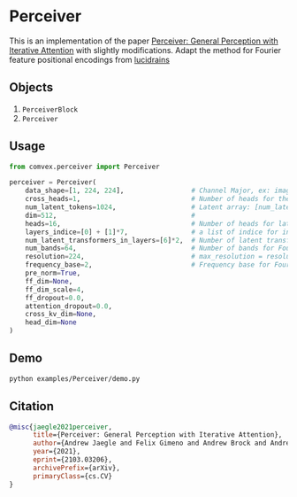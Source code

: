 # Perceiver

This is an implementation of the paper [Perceiver: General Perception with Iterative Attention](https://arxiv.org/abs/2103.03206) with slightly modifications. Adapt the method for Fourier feature positional encodings from [lucidrains](https://github.com/lucidrains/perceiver-pytorch/blob/main/perceiver_pytorch/perceiver_pytorch.py#L31)

## Objects

1. `PerceiverBlock`
2. `Perceiver`

## Usage

```python
from comvex.perceiver import Perceiver

perceiver = Perceiver(
    data_shape=[1, 224, 224],                 # Channel Major, ex: image -> [C H W]
    cross_heads=1,                            # Number of heads for the cross attention block
    num_latent_tokens=1024,                   # Latent array: [num_latent_tokens, dim]
    dim=512,                                  #
    heads=16,                                 # Number of heads for latent transformers
    layers_indice=[0] + [1]*7,                # a list of indice for indicating which layer go next. Ex: [0, 0, 0, 1, 1, 1, 2, 2, 2] means 3 unique layers and each of them iterates 3 times.
    num_latent_transformers_in_layers=[6]*2,  # Number of latent transformers in one layer, its length should be as same as the number of unique layers.
    num_bands=64,                             # Number of bands for Fourier features
    resolution=224,                           # max_resolution = resolution / 2
    frequency_base=2,                         # Frequency base for Fourier features
    pre_norm=True,
    ff_dim=None,
    ff_dim_scale=4,
    ff_dropout=0.0,
    attention_dropout=0.0,
    cross_kv_dim=None,
    head_dim=None
)
```

## Demo

```bash
python examples/Perceiver/demo.py
```

## Citation

```bibtex
@misc{jaegle2021perceiver,
      title={Perceiver: General Perception with Iterative Attention},
      author={Andrew Jaegle and Felix Gimeno and Andrew Brock and Andrew Zisserman and Oriol Vinyals and Joao Carreira},
      year={2021},
      eprint={2103.03206},
      archivePrefix={arXiv},
      primaryClass={cs.CV}
}
```
